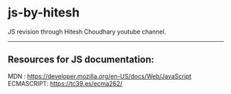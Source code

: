 # js-by-hitesh
JS revision through Hitesh Choudhary youtube channel.

---

## Resources for JS documentation:
MDN : https://developer.mozilla.org/en-US/docs/Web/JavaScript
ECMASCRIPT: https://tc39.es/ecma262/

